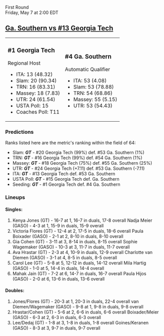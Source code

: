 First Round  
Friday, May 7 at 2:00 EDT
## [Ga. Southern vs #13 Georgia Tech](https://www.ncaa.com/game/5833659) 

<table><tr><td>  

### #1 Georgia Tech  

Regional Host  
- ITA: 13 (48.32)  
- Slam: 20 (90.34)  
- TRN: 16 (83.31)  
- Massey: 18 (7.83)  
- UTR: 24 (61.54)  
- USTA Poll: 15  
- Coaches Poll: T11  

</td><td>  

### #4 Ga. Southern  

Automatic Qualifier  
- ITA: 53 (4.08)  
- Slam: 53 (78.88)  
- TRN: 54 (68.86)  
- Massey: 55 (5.15)  
- UTR: 53 (54.43)  

</td></tr></table>  

 ### Predictions  

Ranks listed here are the metric's ranking within the field of 64:  
- Slam: ***GT*** - #20 Georgia Tech (99%) def. #53 Ga. Southern (1%)  
- TRN: ***GT*** - #16 Georgia Tech (99%) def. #54 Ga. Southern (1%)  
- Massey: ***GT*** - #18 Georgia Tech (75%) def. #55 Ga. Southern (25%)  
- UTR: ***GT*** - #24 Georgia Tech (+7.11) def. #53 Ga. Southern (-7.11)  
- ITA: ***GT*** - #13 Georgia Tech def. #53 Ga. Southern  
- USTA Poll: ***GT*** - #15 Georgia Tech def. Ga. Southern  
- Seeding: ***GT*** - #1 Georgia Tech def. #4 Ga. Southern  

 ### Lineups  

 #### Singles:  
1. Kenya Jones (GT) - 16-7 at 1, 16-7 in duals, 17-8 overall
  Nadja Meier (GASO) - 4-3 at 1, 15-9 in duals, 15-9 overall
2. Victoria Flores (GT) - 12-4 at 2, 17-5 in duals, 18-6 overall
  Paula Boixader (GASO) - 2-1 at 2, 8-10 in duals, 8-10 overall
3. Gia Cohen (GT) - 3-11 at 3, 8-14 in duals, 8-15 overall
  Sophie Wagemaker (GASO) - 10-3 at 3, 11-7 in duals, 11-7 overall
4. Ava Hrastar (GT) - 2-3 at 4, 10-9 in duals, 12-9 overall
  Charlotte van Diemen (GASO) - 3-1 at 4, 8-5 in duals, 8-5 overall
5. Carol Lee (GT) - 5-8 at 5, 12-12 in duals, 14-12 overall
  Mila Hartig (GASO) - 1-0 at 5, 14-4 in duals, 14-4 overall
6. Mahak Jain (GT) - 7-2 at 6, 14-7 in duals, 16-7 overall
  Paula Hijos (GASO) - 2-0 at 6, 13-6 in duals, 13-6 overall

 #### Doubles:  
1. Jones/Flores (GT) - 20-3 at 1, 20-3 in duals, 22-4 overall
  van Diemen/Wagemaker (GASO) - 9-8 at 1, 9-8 in duals, 9-8 overall
2. Hrastar/Cohen (GT) - 5-6 at 2, 6-6 in duals, 6-6 overall
  Boixader/Meier (GASO) - 6-3 at 2, 6-3 in duals, 6-3 overall
3. Lee/Dedaj (GT) - 1-8 at 3, 1-8 in duals, 1-8 overall
  Goines/Keranen (GASO) - 8-3 at 3, 9-7 in duals, 9-7 overall